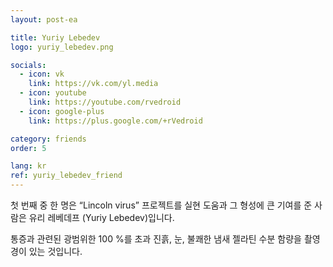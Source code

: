 ```yaml
---
layout: post-ea

title: Yuriy Lebedev
logo: yuriy_lebedev.png

socials:
  - icon: vk
    link: https://vk.com/yl.media
  - icon: youtube
    link: https://youtube.com/rvedroid
  - icon: google-plus
    link: https://plus.google.com/+rVedroid

category: friends
order: 5

lang: kr
ref: yuriy_lebedev_friend
---
```


첫 번째 중 한 명은 “Lincoln virus” 프로젝트를 실현 도움과 그 형성에 큰 기여를 준 사람은 유리 레베데프 (Yuriy Lebedev)입니다.

통증과 관련된 광범위한 100 %를 초과 진흙, 눈, 불쾌한 냄새 젤라틴 수분 함량을 촬영 경이 있는 것입니다.
